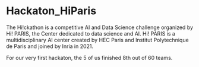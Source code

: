 # Hackaton_HiParis
The Hi!ckathon is a competitive AI and Data Science challenge organized by Hi! PARIS, the Center dedicated to data science and AI. Hi! PARIS is a multidisciplinary AI center created by HEC Paris and Institut Polytechnique de Paris and joined by Inria in 2021.

For our very first hackaton, the 5 of us finished 8th out of 60 teams.
